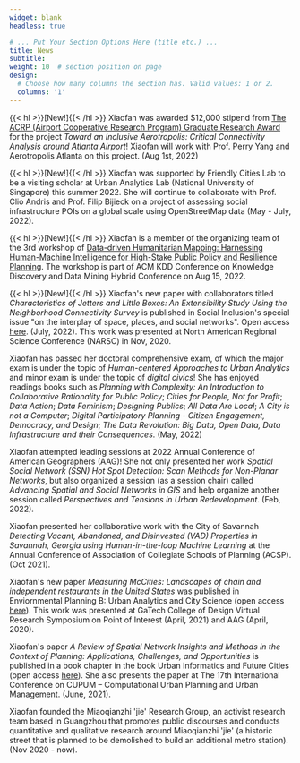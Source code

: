 ```yaml
---
widget: blank
headless: true

# ... Put Your Section Options Here (title etc.) ...
title: News
subtitle:
weight: 10  # section position on page
design:
  # Choose how many columns the section has. Valid values: 1 or 2.
  columns: '1'
---
```


{{< hl >}}[New!]{{< /hl >}} Xiaofan was awarded $12,000 stipend from [The ACRP (Airport Cooperative Research Program) Graduate Research Award](https://vsgc.odu.edu/acrpgraduateresearchawards/) for the project _Toward an Inclusive Aerotropolis: Critical Connectivity Analysis around Atlanta Airport_! Xiaofan will work with Prof. Perry Yang and Aerotropolis Atlanta on this project. (Aug 1st, 2022)

{{< hl >}}[New!]{{< /hl >}} Xiaofan was supported by Friendly Cities Lab to be a visiting scholar at Urban Analytics Lab (National University of Singapore) this summer 2022. She will continue to collaborate with Prof. Clio Andris and Prof. Filip Bijieck on a project of assessing social infrastructure POIs on a global scale using OpenStreetMap data (May - July, 2022).

{{< hl >}}[New!]{{< /hl >}} Xiaofan is a member of the organizing team of the 3rd workshop of [Data-driven Humanitarian Mapping: Harnessing Human-Machine Intelligence for High-Stake Public Policy and Resilience Planning](https://kdd-humanitarian-mapping.herokuapp.com/). The workshop is part of ACM KDD Conference on Knowledge Discovery and Data Mining Hybrid Conference on Aug 15, 2022. 

{{< hl >}}[New!]{{< /hl >}} Xiaofan's new paper with collaborators titled _Characteristics of Jetters and Little Boxes: An Extensibility Study Using the Neighborhood Connectivity Survey_ is published in Social Inclusion's special issue "on the interplay of space, places, and social networks". Open access [here](https://www.cogitatiopress.com/socialinclusion/article/view/5366). (July, 2022). This work was presented at North American Regional Science Conference (NARSC) in Nov, 2020. 

Xiaofan has passed her doctoral comprehensive exam, of which the major exam is under the topic of _Human-centered Approaches to Urban Analytics_ and minor exam is under the topic of _digital civics_! She has enjoyed readings books such as _Planning with Complexity: An Introduction to Collaborative Rationality for Public Policy_; _Cities for People, Not for Profit_; _Data Action_; _Data Feminism_; _Designing Publics_; _All Data Are Local_; _A City is not a Computer_; _Digital Participatory Planning - Citizen Engagement, Democracy, and Design_; _The Data Revolution: Big Data, Open Data, Data Infrastructure and their Consequences_. (May, 2022)

Xiaofan attempted leading sessions at 2022 Annual Conference of American Geographers (AAG)! She not only presented her work _Spatial Social Network (SSN) Hot Spot Detection: Scan Methods for Non-Planar Networks_, but also organized a session (as a session chair) called _Advancing Spatial and Social Networks in GIS_ and help organize another session called _Perspectives and Tensions in Urban Redevelopment_. (Feb, 2022). 

Xiaofan presented her collaborative work with the City of Savannah _Detecting Vacant, Abandoned, and Disinvested (VAD) Properties in Savannah, Georgia using Human-in-the-loop Machine Learning_ at the Annual Conference of Association of Collegiate Schools of Planning (ACSP). (Oct 2021).

Xiaofan's new paper _Measuring McCities: Landscapes of chain and independent restaurants in the United States_ was published in Enviornmental Planning B: Urban Analytics and City Science (open access [here](https://www.xiaofanliang.com/publication/chainness/chainness.pdf)). This work was presented at GaTech College of Design Virtual Research Symposium on Point of Interest (April, 2021) and AAG (April, 2020).

Xiaofan's paper _A Review of Spatial Network Insights and Methods in the Context of Planning: Applications, Challenges, and Opportunities_ is published in a book chapter in the book Urban Informatics and Future Cities (open access [here](https://www.xiaofanliang.com/publication/review/review.pdf)). She also presents the paper at The 17th International Conference on CUPUM – Computational Urban Planning and Urban Management. (June, 2021).

Xiaofan founded the Miaoqianzhi 'jie' Research Group, an activist research team based in Guangzhou that promotes public discourses and conducts quantitative and qualitative research around Miaoqianzhi 'jie' (a historic street that is planned to be demolished to build an additional metro station). (Nov 2020 - now). 

<!-- Xiaofan presented her work _A R Online Tutorial for Visualizing Spatial Social Networks_ at MoVis: Information Visualization of Geospatial Networks, Flows, and Movements Workshop at IEEE VIS. (Oct, 2020).

Xiaofan gave an invited talk on _Explaining Urban Scaling, Variances, and Economic Structure with Multiplex Networks in China_ at MIT Sustainable Urbanization Lab Internal Seminar. (Oct, 2020). 

Xiaofan presented her work _Measuring McCities: Quantifying ‘Chainness’ of Foodscape in the United States_ at The Annual Conference of American Association of Geographers. (April, 2020).   -->





